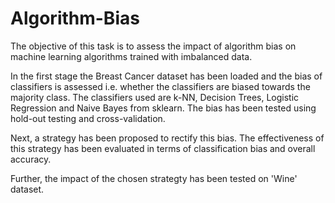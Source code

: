 # Algorithm-Bias
The objective of this task is to assess the impact of algorithm bias on machine learning algorithms trained with imbalanced data.

In the first stage the Breast Cancer dataset has been loaded and the bias of classifiers is assessed i.e. whether the classifiers are biased towards the majority class. The classifiers used are k-NN, Decision Trees, Logistic Regression and Naive Bayes from sklearn. The bias has been tested using hold-out testing and cross-validation.

Next, a strategy has been proposed to rectify this bias. The effectiveness of this strategy has been evaluated in terms of classification bias and overall accuracy.

Further, the impact of the chosen strategty has been tested on 'Wine' dataset.

